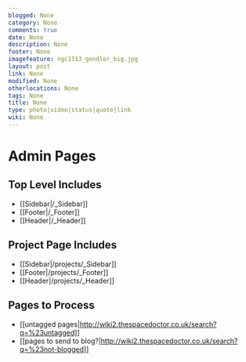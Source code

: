 ```yaml
---
blogged: None
category: None
comments: true
date: None
description: None
footer: None
imagefeature: ngc1313_gendler_big.jpg
layout: post
link: None
modified: None
otherlocations: None
tags: None
title: None
type: photo|video|status|quote|link
wiki: None
---
```




# Admin Pages

## Top Level Includes

* [[Sidebar|/_Sidebar]]
* [[Footer|/_Footer]]
* [[Header|/_Header]]

## Project Page Includes

* [[Sidebar|/projects/_Sidebar]]
* [[Footer|/projects/_Footer]]
* [[Header|/projects/_Header]] 

## Pages to Process

* [[untagged pages|http://wiki2.thespacedoctor.co.uk/search?q=%23untagged]]
* [[pages to send to blog?|http://wiki2.thespacedoctor.co.uk/search?q=%23not-blogged]]